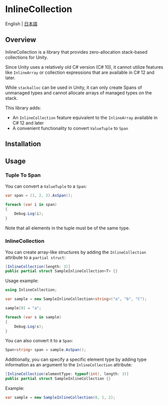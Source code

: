 # InlineCollection

English | [日本語](./README_JA.md)

## Overview

InlineCollection is a library that provides zero-allocation stack-based collections for Unity.

Since Unity uses a relatively old C# version (C# 10), it cannot utilize features like `InlineArray` or collection expressions that are available in C# 12 and later.

While `stackalloc` can be used in Unity, it can only create Spans of unmanaged types and cannot allocate arrays of managed types on the stack.

This library adds:

-   An `InlineCollection` feature equivalent to the `InlineArray` available in C# 12 and later
-   A convenient functionality to convert `ValueTuple` to `Span`

## Installation

## Usage

### Tuple To Span

You can convert a `ValueTuple` to a `Span`:

```csharp
var span = (1, 2, 3).AsSpan();

foreach (var i in span)
{
    Debug.Log(i);
}
```

Note that all elements in the tuple must be of the same type.

### InlineCollection

You can create array-like structures by adding the `InlineCollection` attribute to a `partial struct`:

```csharp
[InlineCollection(length: 3)]
public partial struct SampleInlineCollection<T> {}
```

Usage example:

```csharp
using InlineCollection;

var sample = new SampleInlineCollection<string>("a", "b", "C");

sample[0] = "a";

foreach (var s in sample)
{
    Debug.Log(s);
}
```

You can also convert it to a `Span`:

```csharp
Span<string> span = sample.AsSpan();
```

Additionally, you can specify a specific element type by adding type information as an argument to the `InlineCollection` attribute:

```csharp
[InlineCollection(elementType: typeof(int), length: 3)]
public partial struct SampleInlineCollection {}
```

Example:

```csharp
var sample = new SampleInlineCollection(0, 1, 2);
```

